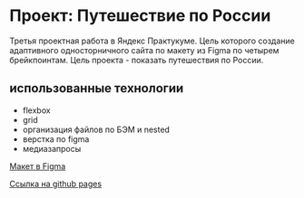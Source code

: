 # Проект: Путешествие по России
Третья проектная работа в Яндекс Практукуме. Цель которого создание адаптивного односторничного сайта по макету из Figma по четырем брейкпоинтам.
Цель проекта - показать путешествия по России.

## использованные технологии
* flexbox
* grid
* организация файлов по БЭМ и nested
* верстка по figma
* медиазапросы

[Макет в Figma](https://www.figma.com/file/5S2WSbEFL6awjVWJ0NWL8Q/Sprint-3_-Russia-_-desktop-mobile?node-id=28503%3A0)

[Ссылка на github pages]()
